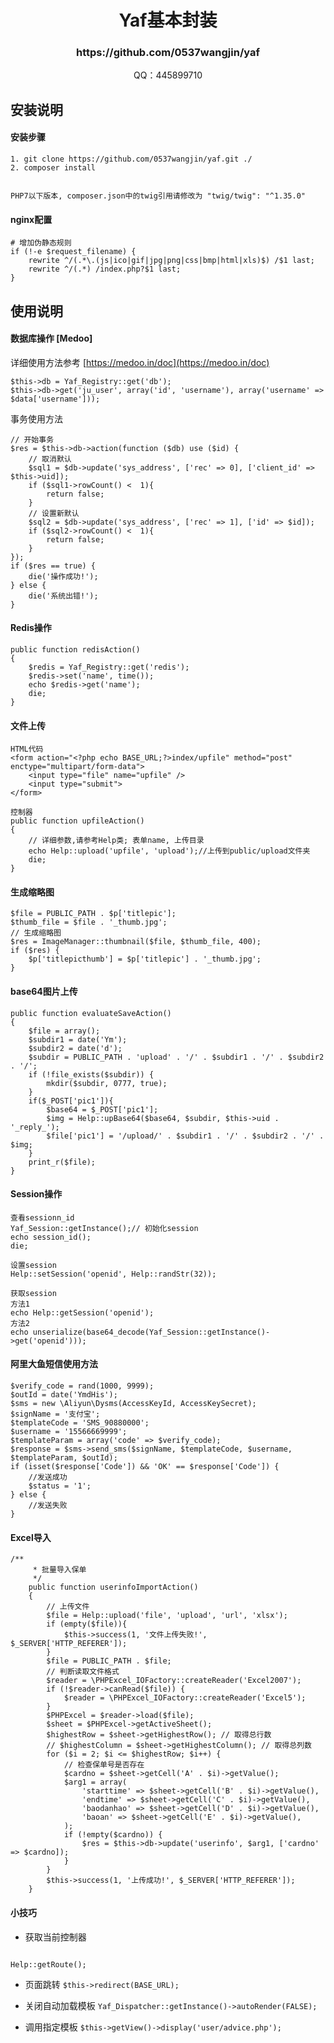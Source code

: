 <h1 align="center">Yaf基本封装</h1>
<h3 align="center">https://github.com/0537wangjin/yaf</h3>
<p align="center">QQ：445899710</p>

## 安装说明
#### 安装步骤
````
1. git clone https://github.com/0537wangjin/yaf.git ./
2. composer install
````

<code>
PHP7以下版本, composer.json中的twig引用请修改为 "twig/twig": "^1.35.0"
</code>

#### nginx配置
````
# 增加伪静态规则
if (!-e $request_filename) {
    rewrite ^/(.*\.(js|ico|gif|jpg|png|css|bmp|html|xls)$) /$1 last;
    rewrite ^/(.*) /index.php?$1 last;
}
````

## 使用说明



#### 数据库操作 [Medoo]
详细使用方法参考 [https://medoo.in/doc](https://medoo.in/doc)

````
$this->db = Yaf_Registry::get('db');
$this->db->get('ju_user', array('id', 'username'), array('username' => $data['username']));
````
事务使用方法

````
// 开始事务
$res = $this->db->action(function ($db) use ($id) {
    // 取消默认
    $sql1 = $db->update('sys_address', ['rec' => 0], ['client_id' => $this->uid]);
    if ($sql1->rowCount() <  1){
        return false;
    }
    // 设置新默认
    $sql2 = $db->update('sys_address', ['rec' => 1], ['id' => $id]);
    if ($sql2->rowCount() <  1){
        return false;
    }
});
if ($res == true) {
    die('操作成功!');
} else {
    die('系统出错!');
}
````


#### Redis操作
````
public function redisAction()
{
    $redis = Yaf_Registry::get('redis');
    $redis->set('name', time());
    echo $redis->get('name');
    die;
}
````

#### 文件上传
````
HTML代码
<form action="<?php echo BASE_URL;?>index/upfile" method="post" enctype="multipart/form-data">
    <input type="file" name="upfile" />
    <input type="submit">
</form>
````

````
控制器
public function upfileAction()
{
	// 详细参数,请参考Help类; 表单name, 上传目录
    echo Help::upload('upfile', 'upload');//上传到public/upload文件夹
    die;
}
````

#### 生成缩略图
````
$file = PUBLIC_PATH . $p['titlepic'];
$thumb_file = $file . '_thumb.jpg';
// 生成缩略图
$res = ImageManager::thumbnail($file, $thumb_file, 400);
if ($res) {
    $p['titlepicthumb'] = $p['titlepic'] . '_thumb.jpg';
}
````
#### base64图片上传
````
public function evaluateSaveAction()
{
    $file = array();
    $subdir1 = date('Ym');
    $subdir2 = date('d');
    $subdir = PUBLIC_PATH . 'upload' . '/' . $subdir1 . '/' . $subdir2 . '/';
    if (!file_exists($subdir)) {
        mkdir($subdir, 0777, true);
    }
    if($_POST['pic1']){
        $base64 = $_POST['pic1'];
        $img = Help::upBase64($base64, $subdir, $this->uid . '_reply_');
        $file['pic1'] = '/upload/' . $subdir1 . '/' . $subdir2 . '/' . $img;
    }
    print_r($file);
}
````


#### Session操作
````
查看sessionn_id
Yaf_Session::getInstance();// 初始化session
echo session_id();
die;
````

````
设置session
Help::setSession('openid', Help::randStr(32));
````

````
获取session
方法1
echo Help::getSession('openid');
方法2
echo unserialize(base64_decode(Yaf_Session::getInstance()->get('openid')));
````
#### 阿里大鱼短信使用方法
````
$verify_code = rand(1000, 9999);
$outId = date('YmdHis');
$sms = new \Aliyun\Dysms(AccessKeyId, AccessKeySecret);
$signName = '支付宝';
$templateCode = 'SMS_90880000';
$username = '15566669999';
$templateParam = array('code' => $verify_code);
$response = $sms->send_sms($signName, $templateCode, $username, $templateParam, $outId);
if (isset($response['Code']) && 'OK' == $response['Code']) {
    //发送成功
    $status = '1';
} else {
    //发送失败
}
````
#### Excel导入
```
/**
     * 批量导入保单
     */
    public function userinfoImportAction()
    {
        // 上传文件
        $file = Help::upload('file', 'upload', 'url', 'xlsx');
        if (empty($file)){
            $this->success(1, '文件上传失败!', $_SERVER['HTTP_REFERER']);
        }
        $file = PUBLIC_PATH . $file;
        // 判断读取文件格式
        $reader = \PHPExcel_IOFactory::createReader('Excel2007');
        if (!$reader->canRead($file)) {
            $reader = \PHPExcel_IOFactory::createReader('Excel5');
        }
        $PHPExcel = $reader->load($file);
        $sheet = $PHPExcel->getActiveSheet();
        $highestRow = $sheet->getHighestRow(); // 取得总行数
        // $highestColumn = $sheet->getHighestColumn(); // 取得总列数
        for ($i = 2; $i <= $highestRow; $i++) {
            // 检查保单号是否存在
            $cardno = $sheet->getCell('A' . $i)->getValue();
            $arg1 = array(
                'starttime' => $sheet->getCell('B' . $i)->getValue(),
                'endtime' => $sheet->getCell('C' . $i)->getValue(),
                'baodanhao' => $sheet->getCell('D' . $i)->getValue(),
                'baoan' => $sheet->getCell('E' . $i)->getValue(),
            );
            if (!empty($cardno)) {
                $res = $this->db->update('userinfo', $arg1, ['cardno' => $cardno]);
            }
        }
        $this->success(1, '上传成功!', $_SERVER['HTTP_REFERER']);
    }
```

#### 小技巧
- 获取当前控制器
<code>
Help::getRoute();
</code>

- 页面跳转
<code>$this->redirect(BASE_URL);</code>

- 关闭自动加载模板
<code>Yaf_Dispatcher::getInstance()->autoRender(FALSE);</code>

- 调用指定模板
<code>$this->getView()->display('user/advice.php');</code>